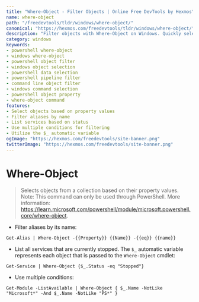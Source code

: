 ```yaml
---
title: "Where-Object - Filter Objects | Online Free DevTools by Hexmos"
name: where-object
path: "/freedevtools/tldr/windows/where-object/"
canonical: "https://hexmos.com/freedevtools/tldr/windows/where-object/"
description: "Filter objects with Where-Object on Windows. Quickly select data based on properties. Free online tool, no registration required."
category: windows
keywords:
- powershell where-object
- windows where-object
- powershell object filter
- windows object selection
- powershell data selection
- powershell pipeline filter
- command line object filter
- windows command selection
- powershell object property
- where-object command
features:
- Select objects based on property values
- Filter aliases by name
- List services based on status
- Use multiple conditions for filtering
- Utilize the $_ automatic variable
ogImage: "https://hexmos.com/freedevtools/site-banner.png"
twitterImage: "https://hexmos.com/freedevtools/site-banner.png"
---
```


# Where-Object

> Selects objects from a collection based on their property values.
> Note: This command can only be used through PowerShell.
> More information: <https://learn.microsoft.com/powershell/module/microsoft.powershell.core/where-object>.

- Filter aliases by its name:

`Get-Alias | Where-Object -{{Property}} {{Name}} -{{eq}} {{name}}`

- List all services that are currently stopped. The `$_` automatic variable represents each object that is passed to the `Where-Object` cmdlet:

`Get-Service | Where-Object {$_.Status -eq "Stopped"}`

- Use multiple conditions:

`Get-Module -ListAvailable | Where-Object { $_.Name -NotLike "Microsoft*" -And $_.Name -NotLike "PS*" }`
